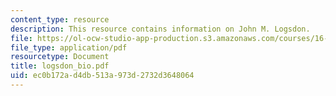```yaml
---
content_type: resource
description: This resource contains information on John M. Logsdon.
file: https://ol-ocw-studio-app-production.s3.amazonaws.com/courses/16-885j-aircraft-systems-engineering-fall-2005/ec0b172ad4db513a973d2732d3648064_logsdon_bio.pdf
file_type: application/pdf
resourcetype: Document
title: logsdon_bio.pdf
uid: ec0b172a-d4db-513a-973d-2732d3648064
---
```

